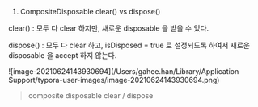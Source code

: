 1. CompositeDisposable clear() vs dispose() 

clear() : 모두 다 clear 하지만, 새로운 disposable 을 받을 수 있다. 

dispose() : 모두 다 clear 하고, isDisposed = true 로 설정되도록 하여서 새로운 disposable 을 accept 하지 않는다. 

![image-20210624143930694](/Users/gahee.han/Library/Application Support/typora-user-images/image-20210624143930694.png)

> composite disposable clear / dispose 



